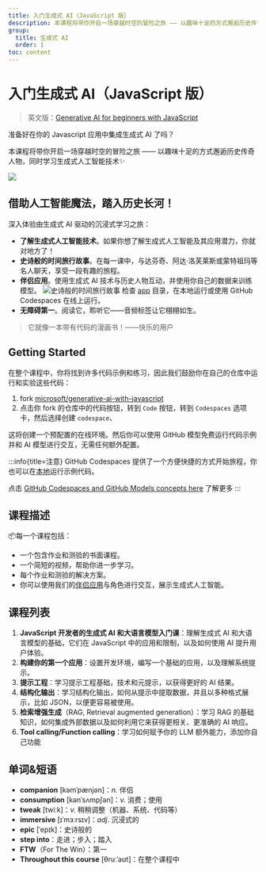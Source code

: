 ```yaml
---
title: 入门生成式 AI（JavaScript 版）
description: 本课程将带你开启一场穿越时空的冒险之旅 —— 以趣味十足的方式邂逅历史传奇人物，同时学习生成式人工智能技术✨
group:
  title: 生成式 AI
  order: 1
toc: content
---
```


# 入门生成式 AI（JavaScript 版）

> 英文版：[Generative AI for beginners with JavaScript](https://github.com/microsoft/generative-ai-with-javascript)

准备好在你的 Javascript 应用中集成生成式 AI 了吗？

本课程将带你开启一场穿越时空的冒险之旅 —— 以趣味十足的方式邂逅历史传奇人物，同时学习生成式人工智能技术✨

![](https://cdn.jsdelivr.net/gh/youngjuning/images@main/1745045921349.png)


## 借助人工智能魔法，踏入历史长河！

深入体验由生成式 AI 驱动的沉浸式学习之旅：

- **了解生成式人工智能技术**。如果你想了解生成式人工智能及其应用潜力，你就对地方了！
- **史诗般的时间旅行故事**。在每一课中，与达芬奇、阿达·洛芙莱斯或蒙特祖玛等名人聊天，享受一段有趣的旅程。
- **伴侣应用**。使用生成式 AI 技术与历史人物互动，并使用你自己的数据来训练模型。
    ![史诗般的时间旅行故事](https://cdn.jsdelivr.net/gh/youngjuning/images@main/1745036173289.png)
    检查 [app](https://github.com/microsoft/generative-ai-with-javascript/blob/main/app) 目录，在本地运行或使用 GitHub Codespaces 在线上运行。
- **无障碍第一**。阅读它，聆听它——音频标签让它栩栩如生。

> 它就像一本带有代码的漫画书！——快乐的用户

## Getting Started

在整个课程中，你将找到许多代码示例和练习，因此我们鼓励你在自己的仓库中运行和实验这些代码：

1. fork [microsoft/generative-ai-with-javascript](https://github.com/microsoft/generative-ai-with-javascript)
2. 点击你 fork 的仓库中的代码按钮，转到 `Code` 按钮，转到 `Codespaces` 选项卡，然后选择创建 `codespace`、

这将创建一个预配置的在线环境。然后你可以使用 GitHub 模型免费运行代码示例并和 AI 模型进行交互，无需任何额外配置。

:::info{title=注意}
GitHub Codespaces 提供了一个方便快捷的方式开始旅程，你也可以在[本地](https://github.com/microsoft/generative-ai-with-javascript/blob/main/docs/setup/README.md#option-2--running-the-app-locally)运行示例代码。

点击 [GitHub Codespaces and GitHub Models concepts here](https://github.com/microsoft/generative-ai-with-javascript/blob/main/docs/setup/README.md) 了解更多
:::

## 课程描述

📦每一个课程包括：

- 一个包含作业和测验的书面课程。
- 一个简短的视频，帮助你进一步学习。
- 每个作业和测验的解决方案。
- 你可以使用我们的[伴侣应用](https://github.com/microsoft/generative-ai-with-javascript/blob/main/app)与角色进行交互，展示生成式人工智能。

## 课程列表

1. **JavaScript 开发者的生成式 AI 和大语言模型入门课**：理解生成式 AI 和大语言模型的基础，它们在 JavaScript 中的应用和限制，以及如何使用 AI 提升用户体验。
2. **构建你的第一个应用**：设置开发环境，编写一个基础的应用，以及理解系统提示。
3. **提示工程**：学习提示工程基础，技术和元提示，以获得更好的 AI 结果。
4. **结构化输出**：学习结构化输出，如何从提示中提取数据，并且以多种格式展示，比如 JSON，以便更容易被使用。
5. **检索增强生成**（RAG, Retrieval augmented generation）：学习 RAG 的基础知识，如何集成外部数据以及如何利用它来获得更相关、更准确的 AI 响应。
6. **Tool calling/Function calling**：学习如何赋予你的 LLM 额外能力，添加你自己功能

## 单词&短语

- **companion** [kəmˈpænjən]：*n.* 伴侣
- **consumption** [kənˈsʌmpʃən]：*v.* 消费；使用
- **tweak** [twiːk]：*v.* 稍稍调整（机器、系统、代码等）
- **immersive** [ɪˈmɜːrsɪv]：*adj*. 沉浸式的
- **epic** [ˈepɪk]：史诗般的
- **step into**：走进；步入；踏入
- **FTW**（For The Win）：第一
- **Throughout this course** [θruːˈaʊt]：在整个课程中
